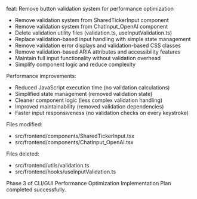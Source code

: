 feat: Remove button validation system for performance optimization

- Remove validation system from SharedTickerInput component
- Remove validation system from ChatInput_OpenAI component  
- Delete validation utility files (validation.ts, useInputValidation.ts)
- Replace validation-based input handling with simple state management
- Remove validation error displays and validation-based CSS classes
- Remove validation-based ARIA attributes and accessibility features
- Maintain full input functionality without validation overhead
- Simplify component logic and reduce complexity

Performance improvements:
- Reduced JavaScript execution time (no validation calculations)
- Simplified state management (removed validation state)
- Cleaner component logic (less complex validation handling)
- Improved maintainability (removed validation dependencies)
- Faster input responsiveness (no validation checks on every keystroke)

Files modified:
- src/frontend/components/SharedTickerInput.tsx
- src/frontend/components/ChatInput_OpenAI.tsx

Files deleted:
- src/frontend/utils/validation.ts
- src/frontend/hooks/useInputValidation.ts

Phase 3 of CLI/GUI Performance Optimization Implementation Plan completed successfully.